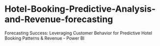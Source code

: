 # Hotel-Booking-Predictive-Analysis-and-Revenue-forecasting
Forecasting Success: Leveraging Customer Behavior for Predictive Hotel Booking Patterns &amp; Revenue - Power BI
